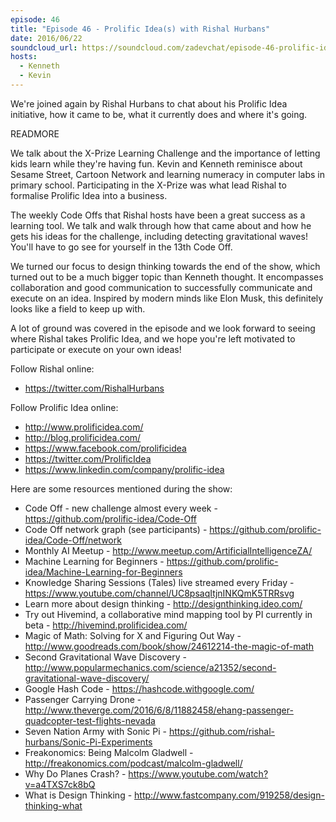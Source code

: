 ```yaml
---
episode: 46
title: "Episode 46 - Prolific Idea(s) with Rishal Hurbans"
date: 2016/06/22
soundcloud_url: https://soundcloud.com/zadevchat/episode-46-prolific-idea-with-rishal-hurbans
hosts:
  - Kenneth
  - Kevin
---
```


We're joined again by Rishal Hurbans to chat about his Prolific Idea initiative, how it came to be, what it currently does and where it's going.

READMORE

We talk about the X-Prize Learning Challenge and the importance of letting kids learn while they're having fun. Kevin and Kenneth reminisce about Sesame Street, Cartoon Network and learning numeracy in computer labs in primary school. Participating in the X-Prize was what lead Rishal to formalise Prolific Idea into a business.

The weekly Code Offs that Rishal hosts have been a great success as a learning tool. We talk and walk through how that came about and how he gets his ideas for the challenge, including detecting gravitational waves! You'll have to go see for yourself in the 13th Code Off.

We turned our focus to design thinking towards the end of the show, which turned out to be a much bigger topic than Kenneth thought. It encompasses collaboration and good communication to successfully communicate and execute on an idea. Inspired by modern minds like Elon Musk, this definitely looks like a field to keep up with.

A lot of ground was covered in the episode and we look forward to seeing where Rishal takes Prolific Idea, and we hope you're left motivated to participate or execute on your own ideas!

Follow Rishal online:

- https://twitter.com/RishalHurbans

Follow Prolific Idea online:

- http://www.prolificidea.com/
- http://blog.prolificidea.com/
- https://www.facebook.com/prolificidea
- https://twitter.com/ProlificIdea
- https://www.linkedin.com/company/prolific-idea

Here are some resources mentioned during the show:

- Code Off - new challenge almost every week - https://github.com/prolific-idea/Code-Off
- Code Off network graph (see participants) - https://github.com/prolific-idea/Code-Off/network
- Monthly AI Meetup - http://www.meetup.com/ArtificialIntelligenceZA/
- Machine Learning for Beginners - https://github.com/prolific-idea/Machine-Learning-for-Beginners
- Knowledge Sharing Sessions (Tales) live streamed every Friday - https://www.youtube.com/channel/UC8psaqItjnINKQmK5TRRsvg
- Learn more about design thinking - http://designthinking.ideo.com/
- Try out Hivemind, a collaborative mind mapping tool by PI currently in beta - http://hivemind.prolificidea.com/
- Magic of Math: Solving for X and Figuring Out Way - http://www.goodreads.com/book/show/24612214-the-magic-of-math
- Second Gravitational Wave Discovery - http://www.popularmechanics.com/science/a21352/second-gravitational-wave-discovery/
- Google Hash Code - https://hashcode.withgoogle.com/
- Passenger Carrying Drone - http://www.theverge.com/2016/6/8/11882458/ehang-passenger-quadcopter-test-flights-nevada
- Seven Nation Army with Sonic Pi - https://github.com/rishal-hurbans/Sonic-Pi-Experiments
- Freakonomics: Being Malcolm Gladwell - http://freakonomics.com/podcast/malcolm-gladwell/
- Why Do Planes Crash? - https://www.youtube.com/watch?v=a4TXS7ck8bQ
- What is Design Thinking - http://www.fastcompany.com/919258/design-thinking-what
